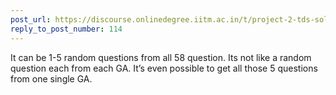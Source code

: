```yaml
---
post_url: https://discourse.onlinedegree.iitm.ac.in/t/project-2-tds-solver-discussion-thread/169029/117
reply_to_post_number: 114
---
```

It can be 1-5 random questions from all 58 question. Its not like a random question each from each GA. It’s even possible to get all those 5 questions from one single GA.